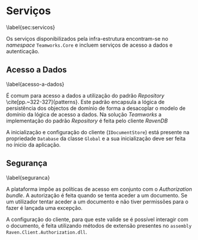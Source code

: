 Serviços
=

\label{sec:servicos}

Os serviços disponibilizados pela infra-estrutura encontram-se no *namespace* `Teamworks.Core` e incluem serviços de acesso a dados e autenticação.

Acesso a Dados
-

\label{acesso-a-dados}

É comum para acesso a dados a utilização do padrão *Repository* \cite[pp.~322-327]{patterns}. Este padrão encapsula a lógica de persistência dos objectos de domínio de forma a desacoplar o modelo de domínio da lógica de acesso a dados. Na solução *Teamworks* a implementação do padrão *Repository* é feita pelo cliente *RavenDB*

A inicialização e configuração do cliente (`IDocumentStore`) está presente na propriedade `Database` da classe `Global` e a sua inicialização deve ser feita no ínicio da aplicação.


Segurança
- 

\label{seguranca}

A plataforma impõe as políticas de acesso em conjunto com o *Authorization bundle*.
A autorização é feita quando se tenta aceder a um documento. Se um utilizador tentar aceder a um documento e não tiver permissões para o fazer é lançada uma excepção.

A configuração do cliente, para que este valide se é possível interagir com o documento, é feita utilizando métodos de extensão presentes no `assembly` `Raven.Client.Authorization.dll`.
